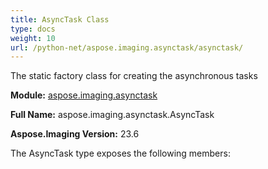 ```yaml
---
title: AsyncTask Class
type: docs
weight: 10
url: /python-net/aspose.imaging.asynctask/asynctask/
---
```


The static factory class for creating the asynchronous tasks

**Module:** [aspose.imaging.asynctask](/imaging/python-net/aspose.imaging.asynctask/)

**Full Name:** aspose.imaging.asynctask.AsyncTask

**Aspose.Imaging Version:** 23.6

The AsyncTask type exposes the following members:

